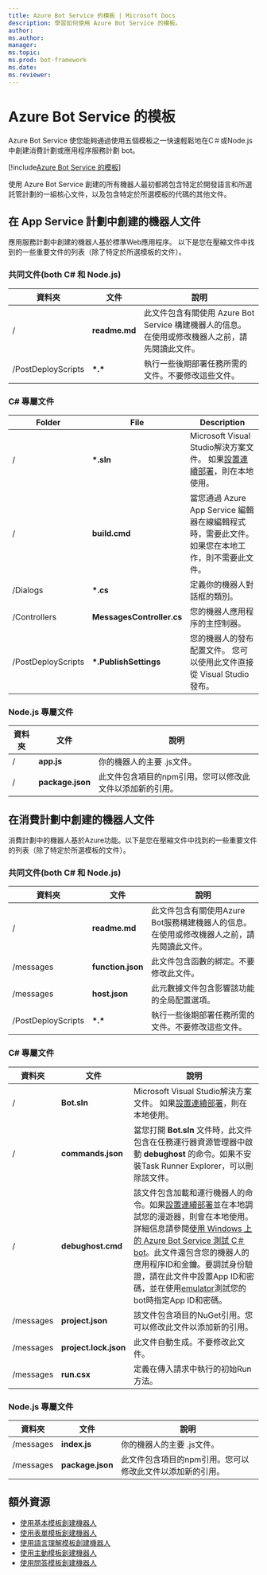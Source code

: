 ```yaml
---
title: Azure Bot Service 的模板 | Microsoft Docs
description: 學習如何使用 Azure Bot Service 的模板。
author: 
ms.author: 
manager: 
ms.topic: 
ms.prod: bot-framework
ms.date: 
ms.reviewer: 
---
```


# Azure Bot Service 的模板

Azure Bot Service 使您能夠通過使用五個模板之一快速輕鬆地在C＃或Node.js中創建消費計劃或應用程序服務計劃 bot。

[!include[Azure Bot Service 的模板](~/includes/snippet-abs-templates.md)] 

使用 Azure Bot Service 創建的所有機器人最初都將包含特定於開發語言和所選託管計劃的一組核心文件，以及包含特定於所選模板的代碼的其他文件。

## 在 App Service 計劃中創建的機器人文件

應用服務計劃中創建的機器人基於標準Web應用程序。 以下是您在壓縮文件中找到的一些重要文件的列表（除了特定於所選模板的文件）。

### 共同文件(both C# 和 Node.js)

| 資料夾 | 文件 | 說明 |
|----|----|----|
| / | **readme.md** | 此文件包含有關使用 Azure Bot Service 構建機器人的信息。 在使用或修改機器人之前，請先閱讀此文件。 |
| /PostDeployScripts | **&ast;.&ast;** | 執行一些後期部署任務所需的文件。不要修改這些文件。 |

### C# 專屬文件
| Folder | File | Description |
|----|----|----|
| / | **&ast;.sln** | Microsoft Visual Studio解決方案文件。 如果[設置連續部署](azure-bot-service-continuous-deployment.md)，則在本地使用。 |
| / | **build.cmd** | 當您通過 Azure App Service 編輯器在線編輯程式時，需要此文件。如果您在本地工作，則不需要此文件。 |
| /Dialogs | **&ast;.cs** | 定義你的機器人對話框的類別。 |
| /Controllers | **MessagesController.cs** | 您的機器人應用程序的主控制器。 |
| /PostDeployScripts | **&ast;.PublishSettings** | 您的機器人的發布配置文件。 您可以使用此文件直接從  Visual Studio發布。 |

### Node.js 專屬文件

| 資料夾 | 文件 | 說明 |
|----|----|----|
| / | **app.js** | 你的機器人的主要 .js文件。 |
| / | **package.json** | 此文件包含項目的npm引用。您可以修改此文件以添加新的引用。 |

## 在消費計劃中創建的機器人文件

消費計劃中的機器人基於Azure功能。以下是您在壓縮文件中找到的一些重要文件的列表（除了特定於所選模板的文件）。

### 共同文件(both C# 和 Node.js)

| 資料夾 | 文件 | 說明 |
|----|----|----|
| / | **readme.md** | 此文件包含有關使用Azure Bot服務構建機器人的信息。在使用或修改機器人之前，請先閱讀此文件。 |
| /messages | **function.json** | 此文件包含函數的綁定。不要修改此文件。 |
| /messages | **host.json** | 此元數據文件包含影響該功能的全局配置選項。 |
| /PostDeployScripts | **&ast;.&ast;** | 執行一些後期部署任務所需的文件。不要修改這些文件。 |

### C# 專屬文件
| 資料夾 | 文件 | 說明 |
|----|----|----|
| / | **Bot.sln** | Microsoft Visual Studio解決方案文件。 如果[設置連續部署](azure-bot-service-continuous-deployment.md)，則在本地使用。 |
| / | **commands.json** | 當您打開 **Bot.sln** 文件時，此文件包含在任務運行器資源管理器中啟動 **debughost** 的命令。如果不安裝Task Runner Explorer，可以刪除該文件。 |
  | / | **debughost.cmd** | 該文件包含加載和運行機器人的命令。如果[設置連續部署](azure-bot-service-continuous-deployment.md)並在本地調試您的漫遊器，則會在本地使用。詳細信息請參閱[使用 Windows 上的 Azure Bot Service 測試 C＃bot](azure-bot-service-debug-bot.md#debug-csharp-serverless)。此文件還包含您的機器人的應用程序ID和金鑰。要調試身份驗證，請在此文件中設置App ID和密碼，並在使用[emulator](debug-bots-emulator.md)測試您的bot時指定App ID和密碼。 |
| /messages | **project.json** | 該文件包含項目的NuGet引用。您可以修改此文件以添加新的引用。 |
| /messages | **project.lock.json** | 此文件自動生成。不要修改此文件。 |
| /messages | **run.csx** | 定義在傳入請求中執行的初始Run方法。 |

### Node.js 專屬文件

| 資料夾 | 文件 | 說明 |
|----|----|----|
| /messages | **index.js** | 你的機器人的主要 .js文件。 |
| /messages | **package.json** | 此文件包含項目的npm引用。您可以修改此文件以添加新的引用。 |

## 額外資源

- [使用基本模板創建機器人](azure-bot-service-serverless-template-basic.md)
- [使用表單模板創建機器人](azure-bot-service-serverless-template-form.md)
- [使用語言理解模板創建機器人](azure-bot-service-template-language-understanding.md)
- [使用主動模板創建機器人](azure-bot-service-template-proactive.md)
- [使用問答模板創建機器人](azure-bot-service-template-question-answer.md)
